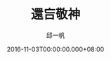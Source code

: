 ---
issue: 197
title: 還吂敬神
author: 邱一帆
language: 四縣
date: 2016-11-03T00:00:00.000+08:00
topic: 生活
difficulty: 1
wikidata: Q98096053
wikidata_link: https://www.wikidata.org/wiki/Q98096053
---